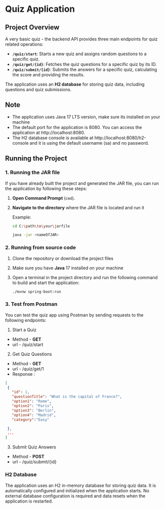 # Quiz Application

## Project Overview

A very basic quiz - the backend API provides three main endpoints for quiz related operations:

- **`/quiz/start`**: Starts a new quiz and assigns random questions to a specific quiz.
- **`/quiz/get/{id}`**: Fetches the quiz questions for a specific quiz by its ID.
- **`/quiz/submit/{id}`**: Submits the answers for a specific quiz, calculating the score and providing the results.

The application uses an **H2 database** for storing quiz data, including questions and quiz submissions.


## Note

- The application uses Java 17  LTS version, make sure its installed on your machine
- The default port for the application is 8080. You can access the application at http://localhost:8080.
- The H2 database console is available at http://localhost:8080/h2-console and it is using the default username (sa) and no password.

## Running the Project



### 1. **Running the JAR file**

If you have already built the project and generated the JAR file, you can run the application by following these steps:

1. **Open Command Prompt** (`cmd`).
2. **Navigate to the directory** where the JAR file is located and run it
   
   Example:
   ```bash
   cd C:\path\to\your\jarfile

   java -jar <nameOfJAR>
    ```
### 2. **Running from source code**


1. Clone the repository or download the project files

2. Make sure you have **Java** 17 installed on your machine

3. Open a terminal in the project directory and run the following command to build and start the application:

   ```bash
   ./mvnw spring-boot:run
   ```

### 3. **Test from Postman**

You can test the quiz app using Postman by sending requests to the following endpoints:

1. Start a Quiz
 - Method - **GET**
 - url - /quiz/start

2. Get Quiz Questions
 - Method - **GET**
 - url - /quiz/get/1
 - Response : 

 ```JSON
 [
  {
    "id": 1,
    "questionTitle": "What is the capital of France?",
    "option1": "Rome",
    "option2": "Paris",
    "option3": "Berlin",
    "option4": "Madrid",
    "category":"Easy"

  },
  ...
]
```
3. Submit Quiz Answers
 - Method - **POST**
 - url - /quiz/submit/{id}




### H2 Database

The application uses an H2 in-memory database for storing quiz data. It is automatically configured and initialized when the application starts. No external database configuration is required and data resets when the application is restarted.
    

